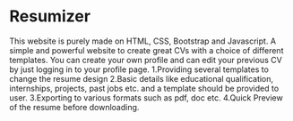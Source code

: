 # Resumizer
This website is purely made on HTML, CSS, Bootstrap and Javascript.
A simple and powerful website to create great CVs with a choice of different templates.
You can create your own profile and can edit your previous CV by just logging in to your profile page.
1.Providing several templates to change the resume design
2.Basic details like educational qualification, internships, projects, past jobs etc.
and a template should be provided to user.
3.Exporting to various formats such as pdf, doc etc.
4.Quick Preview of the resume before downloading.
